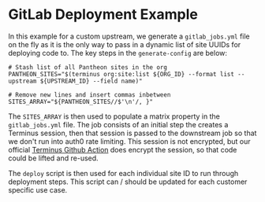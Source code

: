 # GitLab Deployment Example

In this example for a custom upstream, we generate a `gitlab_jobs.yml` file on the fly as it is the only way to pass in a dynamic list of site UUIDs for deploying code to. The key steps in the `generate-config` are below:

```
# Stash list of all Pantheon sites in the org
PANTHEON_SITES="$(terminus org:site:list ${ORG_ID} --format list --upstream ${UPSTREAM_ID} --field name)"

# Remove new lines and insert commas inbetween
SITES_ARRAY="${PANTHEON_SITES//$'\n'/, }"
```

The `SITES_ARRAY` is then used to populate a matrix property in the `gitlab_jobs.yml` file. The job consists of an initial step the creates a Terminus session, then that session is passed to the downstream job so that we don't run into auth0 rate limiting. This session is not encrypted, but our official [Terminus Github Action](https://github.com/pantheon-systems/terminus-github-actions/blob/v1.2.1/action.yml#L107) does encrypt the session, so that code could be lifted and re-used.

The `deploy` script is then used for each individual site ID to run through deployment steps. This script can / should be updated for each customer specific use case.